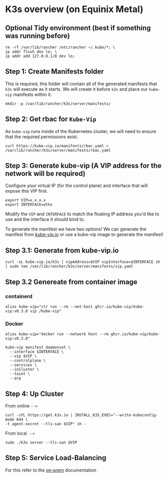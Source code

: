 # K3s overview (on Equinix Metal)

## Optional Tidy environment (best if something was running before)
```
rm -rf /var/lib/rancher /etc/rancher ~/.kube/*; \ 
ip addr flush dev lo; \
ip addr add 127.0.0.1/8 dev lo; 
```

## Step 1: Create Manifests folder

This is required, this folder will contain all of the generated manifests that `k3s` will execute as it starts. We will create it before `k3s` and place our `kube-vip` manifests within it.

```
mkdir -p /var/lib/rancher/k3s/server/manifests/
```

## Step 2: Get rbac for `Kube-Vip`

As `kube-vip` runs inside of the Kubernetes cluster, we will need to ensure that the required permissions exist.

```
curl https://kube-vip.io/manifests/rbac.yaml > /var/lib/rancher/k3s/server/manifests/rbac.yaml
```

## Step 3: Generate kube-vip (A VIP address for the network will be required)

Configure your virtual IP (for the control plane) and interface that will expose this VIP first.

```
export VIP=x.x.x.x
export INTERFACE=ethx
```

Modify the `VIP` and `INTERFACE` to match the floating IP address you'd like to use and the interface it should bind to.

To generate the manifest we have two options! We can generate the manifest from [kube-vip.io](kube-vip.io) or use a kube-vip image to generate the manifest!

## Step 3.1: Generate from kube-vip.io
 
```
curl -sL kube-vip.io/k3s | vipAddress=$VIP vipInterface=$INTERFACE sh | sudo tee /var/lib/rancher/k3s/server/manifests/vip.yaml
```

## Step 3.2 Genereate from container image

### containerd
`alias kube-vip="ctr run --rm --net-host ghcr.io/kube-vip/kube-vip:v0.3.8 vip /kube-vip"`

### Docker
`alias kube-vip="docker run --network host --rm ghcr.io/kube-vip/kube-vip:v0.3.8"`


```
kube-vip manifest daemonset \
  --interface $INTERFACE \
  --vip $VIP \
  --controlplane \
  --services \
  --inCluster \
  --taint \
  --arp 
```

## Step 4: Up Cluster

From online `-->`

```
curl -sfL https://get.k3s.io | INSTALL_K3S_EXEC="--write-kubeconfig-mode 644 \
-t agent-secret --tls-san $VIP" sh -
```

From local `-->`

```
sudo ./k3s server --tls-san $VIP
```

## Step 5: Service Load-Balancing

For this refer to the [on-prem](../on-prem) documentation 